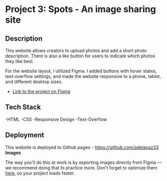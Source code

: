 # Project 3: Spots - An image sharing site

## Description

This website allows creators to upload photos and add a short photo description. There is also a like button for users to indicate which photos they like best.

For the website layout, I utilized Figma. I added buttons with hover states, text-overflow settings, and made the website responsive to a phone, tablet, and different desktop sizes.

- [Link to the project on Figma](https://www.figma.com/file/BBNm2bC3lj8QQMHlnqRsga/Sprint-3-Project-%E2%80%94-Spots?type=design&node-id=2%3A60&mode=design&t=afgNFybdorZO6cQo-1)

## Tech Stack

-HTML
-CSS
-Responsive Design
-Text-Overflow

## Deployment

This website is deployed to Github pages - https://github.com/adelapaz33
**Images**

The way you'll do this at work is by exporting images directly from Figma — we recommend doing that to practice more. Don't forget to optimize them [here](https://tinypng.com/), so your project loads faster.
